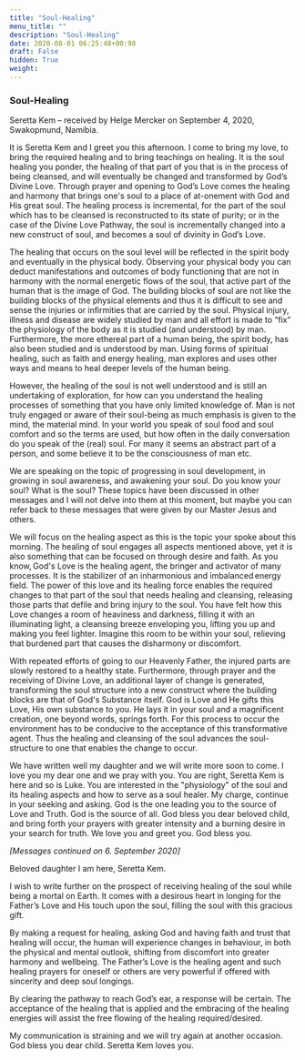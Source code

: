 ```yaml
---
title: "Soul-Healing"
menu_title: ""
description: "Soul-Healing"
date: 2020-08-01 06:25:48+00:98
draft: False
hidden: True
weight:
---
```

### Soul-Healing

Seretta Kem – received by Helge Mercker on September 4, 2020, Swakopmund, Namibia.

It is Seretta Kem and I greet you this afternoon. I come to bring my love, to bring the required healing and to bring teachings on healing. It is the soul healing you ponder, the healing of that part of you that is in the process of being cleansed, and will eventually be changed and transformed by God’s Divine Love. Through prayer and opening to God’s Love comes the healing and harmony that brings one's soul to a place of at-onement with God and His great soul. The healing process is incremental, for the part of the soul which has to be cleansed is reconstructed to its state of purity; or in the case of the Divine Love Pathway, the soul is incrementally changed into a new construct of soul, and becomes a soul of divinity in God’s Love. 

The healing that occurs on the soul level will be reflected in the spirit body and eventually in the physical body. Observing your physical body you can deduct manifestations and outcomes of body functioning that are not in harmony with the normal energetic flows of the soul, that active part of the human that is the image of God. The building blocks of soul are not like the building blocks of the physical elements and thus it is difficult to see and sense the injuries or infirmities that are carried by the soul. Physical injury, illness and disease are widely studied by man and all effort is made to “fix” the physiology of the body as it is studied (and understood) by man. Furthermore, the more ethereal part of a human being, the spirit body, has also been studied and is understood by man. Using forms of spiritual healing, such as faith and energy healing, man explores and uses other ways and means to heal deeper levels of the human being.

However, the healing of the soul is not well understood and is still an undertaking of exploration, for how can you understand the healing processes of something that you have only limited knowledge of. Man is not truly engaged or aware of their soul-being as much emphasis is given to the mind, the material mind. In your world you speak of soul food and soul comfort and so the terms are used, but how often in the daily conversation do you speak of the (real) soul. For many it seems an abstract part of a person, and some believe it to be the consciousness of man etc.

We are speaking on the topic of progressing in soul development, in growing in soul awareness, and awakening your soul. Do you know your soul? What is the soul? These topics have been discussed in other messages and I will not delve into them at this moment, but maybe you can refer back to these messages that were given by our Master Jesus and others. 

We will focus on the healing aspect as this is the topic your spoke about this morning. The healing of soul engages all aspects mentioned above, yet it is also something that can be focused on through desire and faith. As you know, God's Love is the healing agent, the bringer and activator of many processes. It is the stabilizer of an inharmonious and imbalanced energy field. The power of this love and its healing force enables the required changes to that part of the soul that needs healing and cleansing, releasing those parts that defile and bring injury to the soul. You have felt how this Love changes a room of heaviness and darkness, filling it with an illuminating light, a cleansing breeze enveloping you, lifting you up and making you feel lighter. Imagine this room to be within your soul, relieving that burdened part that causes the disharmony or discomfort.

With repeated efforts of going to our Heavenly Father, the injured parts are slowly restored to a healthy state. Furthermore, through prayer and the receiving of Divine Love, an additional layer of change is generated, transforming the soul structure into a new construct where the building blocks are that of God's Substance itself. God is Love and He gifts this Love, His own substance to you. He lays it in your soul and a magnificent creation, one beyond words, springs forth. For this process to occur the environment has to be conducive to the acceptance of this transformative agent. Thus the healing and cleansing of the soul advances the soul-structure to one that enables the change to occur.

We have written well my daughter and we will write more soon to come. I love you my dear one and we pray with you. You are right, Seretta Kem is here and so is Luke. You are interested in the "physiology" of the soul and its healing aspects and how to serve as a soul healer. My charge, continue in your seeking and asking. God is the one leading you to the source of Love and Truth. God is the source of all.
God bless you dear beloved child, and bring forth your prayers with greater intensity and a burning desire in your search for truth. We love you and greet you. God bless you.

*[Messages continued on 6. September 2020]*

Beloved daughter I am here, Seretta Kem.

I wish to write further on the prospect of receiving healing of the soul while being a mortal on Earth. It comes with a desirous heart in longing for the Father’s Love and His touch upon the soul, filling the soul with this gracious gift.

By making a request for healing, asking God and having faith and trust that healing will occur, the human will experience changes in behaviour, in both the physical and mental outlook, shifting from discomfort into greater harmony and wellbeing. The Father’s Love is the healing agent and such healing prayers for oneself or others are very powerful if offered with sincerity and deep soul longings.

By clearing the pathway to reach God’s ear, a response will be certain. The acceptance of the healing that is applied and the embracing of the healing energies will assist the free flowing of the healing required/desired.

My communication is straining and we will try again at another occasion. God bless you dear child. Seretta Kem loves you.
